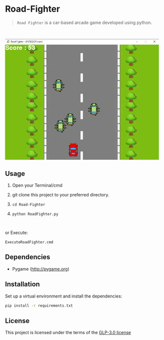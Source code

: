 # Road-Fighter
> `Road Fighter` is a car-based arcade game developed using python.
<br/>

![Screenshot](screenshots/screenshot01_br.png "Screen1")

## Usage

1. Open your Terminal/cmd

2. git clone this project to your preferred directory.

3. `cd Road-Fighter`

4. `python RoadFighter.py`

<br/>

or Execute:


```
ExecuteRoadFighter.cmd
```

## Dependencies

- Pygame (http://pygame.org)

## Installation
Set up a virtual environment and install the dependencies:
```sh
pip install -r requirements.txt
```

## License
This project is licensed under the terms of the [GLP-3.0 license](https://github.com/yyscoop/Road-Fighter/blob/master/LICENSE)

